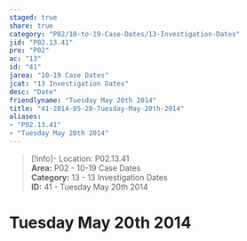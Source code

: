 ```yaml
---  
staged: true  
share: true  
category: "P02/10-to-19-Case-Dates/13-Investigation-Dates"  
jid: "P02.13.41"  
pro: "P02"  
ac: "13"  
id: "41"  
jarea: "10-19 Case Dates"  
jcat: "13 Investigation Dates"  
desc: "Date"  
friendlyname: "Tuesday May 20th 2014"  
title: "41-2014-05-20-Tuesday-May-20th-2014"  
aliases:   
- "P02.13.41"  
- "Tuesday May 20th 2014"  
---  
```

>[!info]- Location: P02.13.41  
>**Area:** P02 - 10-19 Case Dates  
>**Category:** 13 - 13 Investigation Dates  
>**ID:** 41 - Tuesday May 20th 2014  
  
# Tuesday May 20th 2014  
